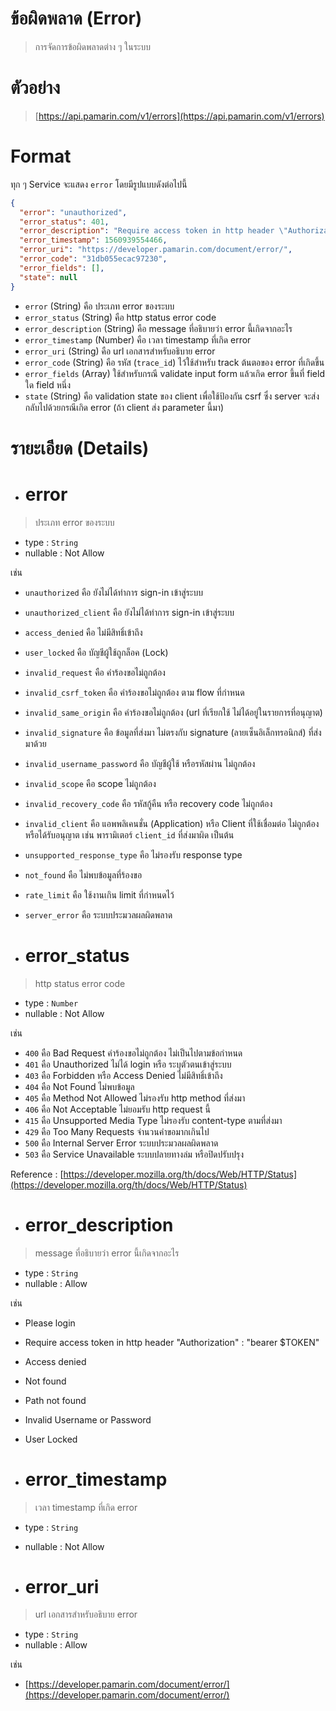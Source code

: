 # ข้อผิดพลาด (Error) 

> การจัดการข้อผิดพลาดต่าง ๆ ในระบบ

# ตัวอย่าง
> [https://api.pamarin.com/v1/errors](https://api.pamarin.com/v1/errors)

# Format 
ทุก ๆ Service จะแสดง `error` โดยมีรูปแบบดังต่อไปนี้

```json
{
  "error": "unauthorized",
  "error_status": 401,
  "error_description": "Require access token in http header \"Authorization\" : \"bearer $TOKEN\"",
  "error_timestamp": 1560939554466,
  "error_uri": "https://developer.pamarin.com/document/error/",
  "error_code": "31db055ecac97230",
  "error_fields": [],
  "state": null
}
```
- `error` (String) คือ ประเภท error ของระบบ
- `error_status` (String) คือ http status error code 
- `error_description` (String) คือ message ที่อธิบายว่า error นี้เกิดจากอะไร  
- `error_timestamp` (Number) คือ เวลา timestamp ที่เกิด error
- `error_uri` (String) คือ url เอกสารสำหรับอธิบาย error 
- `error_code` (String) คือ รหัส (`trace_id`) ไว้ใช้สำหรับ track ต้นตอของ error ที่เกิดขึ้น 
- `error_fields` (Array) ใช้สำหรับกรณี validate input form แล้วเกิด error ขึ้นที่ field ใด field หนึ่ง
- `state` (String) คือ validation state ของ client เพื่อใช้ป้องกัน csrf ซึ่ง server จะส่งกลับไปด้วยกรณีเกิด error (ถ้า client ส่ง parameter นี้มา)

# รายะเอียด (Details)

- # error

> ประเภท error ของระบบ

- type : `String`
- nullable : Not Allow 

เช่น 
- `unauthorized` คือ ยังไม่ได้ทำการ sign-in เข้าสู่ระบบ  
- `unauthorized_client` คือ ยังไม่ได้ทำการ sign-in เข้าสู่ระบบ   
- `access_denied` คือ ไม่มีสิทธิ์เข้าถึง
- `user_locked` คือ บัญชีผู้ใช้ถูกล็อค (Lock)
- `invalid_request` คือ คำร้องขอไม่ถูกต้อง  
- `invalid_csrf_token` คือ คำร้องขอไม่ถูกต้อง ตาม flow ที่กำหนด  
- `invalid_same_origin` คือ คำร้องขอไม่ถูกต้อง (url ที่เรียกใช้ ไม่ได้อยู่ในรายการที่อนุญาต) 
- `invalid_signature` คือ ข้อมูลที่ส่งมา ไม่ตรงกับ signature (ลายเซ็นอิเล็กทรอนิกส์) ที่ส่งมาด้วย 
- `invalid_username_password` คือ บัญชีผู้ใช้ หรือรหัสผ่าน ไม่ถูกต้อง
- `invalid_scope` คือ scope ไม่ถูกต้อง  
- `invalid_recovery_code` คือ รหัสกู้คืน หรือ recovery code ไม่ถูกต้อง 
- `invalid_client` คือ แอพพลิเคนชั่น (Application) หรือ Client ที่ใช้เชื่อมต่อ ไม่ถูกต้องหรือได้รับอนุญาต เช่น พารามิเตอร์ `client_id` ที่ส่งมาผิด เป็นต้น 
- `unsupported_response_type` คือ ไม่รองรับ response type  
- `not_found` คือ ไม่พบข้อมูลที่ร้องขอ 
- `rate_limit` คือ ใช้งานเกิน limit ที่กำหนดไว้ 
- `server_error` คือ ระบบประมวลผลผิดพลาด  

- # error_status

> http status error code 

- type : `Number` 
- nullable : Not Allow   

เช่น 
- `400` คือ Bad Request คำร้องขอไม่ถูกต้อง ไม่เป็นไปตามข้อกำหนด 
- `401` คือ Unauthorized ไม่ได้ login หรือ ระบุตัวตนเข้าสู่ระบบ 
- `403` คือ Forbidden หรือ Access Denied ไม่มีสิทธิ์เข้าถึง 
- `404` คือ Not Found ไม่พบข้อมูล 
- `405` คือ Method Not Allowed ไม่รองรับ http method ที่ส่งมา
- `406` คือ Not Acceptable ไม่ยอมรับ http request นี้ 
- `415` คือ Unsupported Media Type ไม่รองรับ content-type ตามที่ส่งมา 
- `429` คือ Too Many Requests จำนวนคำขอมากเกินไป 
- `500` คือ Internal Server Error ระบบประมวลผลผิดพลาด   
- `503` คือ Service Unavailable ระบบปลายทางล่ม หรือปิดปรับปรุง 

Reference : [https://developer.mozilla.org/th/docs/Web/HTTP/Status](https://developer.mozilla.org/th/docs/Web/HTTP/Status)

- # error_description 

> message ที่อธิบายว่า error นี้เกิดจากอะไร

- type : `String`
- nullable : Allow

เช่น

- Please login 
- Require access token in http header \"Authorization\" : \"bearer $TOKEN\" 
- Access denied  
- Not found 
- Path not found 
- Invalid Username or Password 
- User Locked 

- # error_timestamp  

> เวลา timestamp ที่เกิด error  

- type : `String`
- nullable : Not Allow

- # error_uri  

> url เอกสารสำหรับอธิบาย error  

- type : `String`
- nullable : Allow  

เช่น  

- [https://developer.pamarin.com/document/error/](https://developer.pamarin.com/document/error/) 
